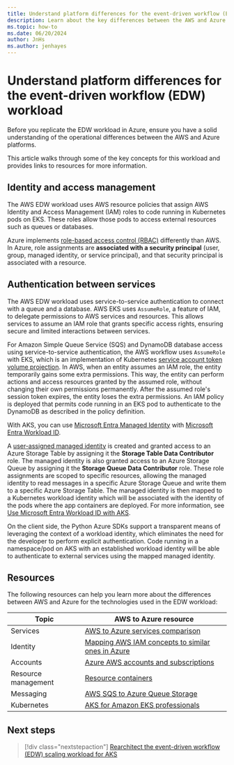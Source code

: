 ```yaml
---
title: Understand platform differences for the event-driven workflow (EDW) workload
description: Learn about the key differences between the AWS and Azure platforms related to the EDW scaling workload.
ms.topic: how-to
ms.date: 06/20/2024
author: JnHs
ms.author: jenhayes
---
```


# Understand platform differences for the event-driven workflow (EDW) workload

Before you replicate the EDW workload in Azure, ensure you have a solid understanding of the operational differences between the AWS and Azure platforms.

This article walks through some of the key concepts for this workload and provides links to resources for more information.

## Identity and access management

The AWS EDW workload uses AWS resource policies that assign AWS Identity and Access Management (IAM) roles to code running in Kubernetes pods on EKS. These roles allow those pods to access external resources such as queues or databases.

Azure implements [role-based access control (RBAC)][azure-rbac] differently than AWS. In Azure, role assignments are **associated with a security principal** (user, group, managed identity, or service principal), and that security principal is associated with a resource.

## Authentication between services

The AWS EDW workload uses service-to-service authentication to connect with a queue and a database. AWS EKS uses `AssumeRole`, a feature of IAM, to delegate permissions to AWS services and resources. This allows services to assume an IAM role that grants specific access rights, ensuring secure and limited interactions between services.

For Amazon Simple Queue Service (SQS) and DynamoDB database access using service-to-service authentication, the AWS workflow uses `AssumeRole` with EKS, which is an implementation of Kubernetes [service account token volume projection][service-account-volume-projection]. In AWS, when an entity assumes an IAM role, the entity temporarily gains some extra permissions. This way, the entity can perform actions and access resources granted by the assumed role, without changing their own permissions permanently. After the assumed role's session token expires, the entity loses the extra permissions. An IAM policy is deployed that permits code running in an EKS pod to authenticate to the DynamoDB as described in the policy definition.

With AKS, you can use [Microsoft Entra Managed Identity][entra-managed-id] with [Microsoft Entra Workload ID][entra-workload-id].

A [user-assigned managed identity][uami] is created and granted access to an Azure Storage Table by assigning it the **Storage Table Data Contributor** role. The managed identity is also granted access to an Azure Storage Queue by assigning it the **Storage Queue Data Contributor** role. These role assignments are scoped to specific resources, allowing the managed identity to read messages in a specific Azure Storage Queue and write them to a specific Azure Storage Table. The managed identity is then mapped to a Kubernetes workload identity which will be associated with the identity of the pods where the app containers are deployed. For more information, see [Use Microsoft Entra Workload ID with AKS][use-entra-aks].

On the client side, the Python Azure SDKs support a transparent means of leveraging the context of a workload identity, which eliminates the need for the developer to perform explicit authentication. Code running in a namespace/pod on AKS with an established workload identity will be able to authenticate to external services using the mapped managed identity.

## Resources

The following resources can help you learn more about the differences between AWS and Azure for the technologies used in the EDW workload:

| **Topic**  | **AWS to Azure resource**                         |
|------------|---------------------------------------------------|
| Services | [AWS to Azure services comparison][aws-azure-services]  |
| Identity   | [Mapping AWS IAM concepts to similar ones in Azure][aws-azure-identity] |
| Accounts | [Azure AWS accounts and subscriptions][aws-azure-accounts]   |
| Resource management | [Resource containers][aws-azure-resources]  |
| Messaging | [AWS SQS to Azure Queue Storage][aws-azure-messaging]  |
| Kubernetes | [AKS for Amazon EKS professionals][aws-azure-kubernetes]   |

## Next steps

> [!div class="nextstepaction"]
> [Rearchitect the event-driven workflow (EDW) scaling workload for AKS][eks-edw-rearchitect]

<!-- LINKS -->
[azure-rbac]: ../role-based-access-control/overview.md
[entra-workload-id]: /azure/architecture/aws-professional/eks-to-aks/workload-identity#microsoft-entra-workload-id-for-kubernetes
[service-account-volume-projection]: https://kubernetes.io/docs/tasks/configure-pod-container/configure-service-account/#serviceaccount-token-volume-projection
[entra-managed-id]: /entra/identity/managed-identities-azure-resources/overview
[uami]: /azure/templates/microsoft.managedidentity/userassignedidentities?pivots=deployment-language-bicep
[use-entra-aks]: ./workload-identity-overview.md#how-it-works
[aws-azure-services]: /azure/architecture/aws-professional/services
[aws-azure-identity]: https://techcommunity.microsoft.com/t5/fasttrack-for-azure/mapping-aws-iam-concepts-to-similar-ones-in-azure/ba-p/3612216
[aws-azure-accounts]: /azure/architecture/aws-professional/accounts
[aws-azure-resources]: /azure/architecture/aws-professional/resources
[aws-azure-messaging]: /azure/architecture/aws-professional/messaging#simple-queue-service
[aws-azure-kubernetes]: /azure/architecture/aws-professional/eks-to-aks/
[eks-edw-rearchitect]: ./eks-edw-rearchitect.md
